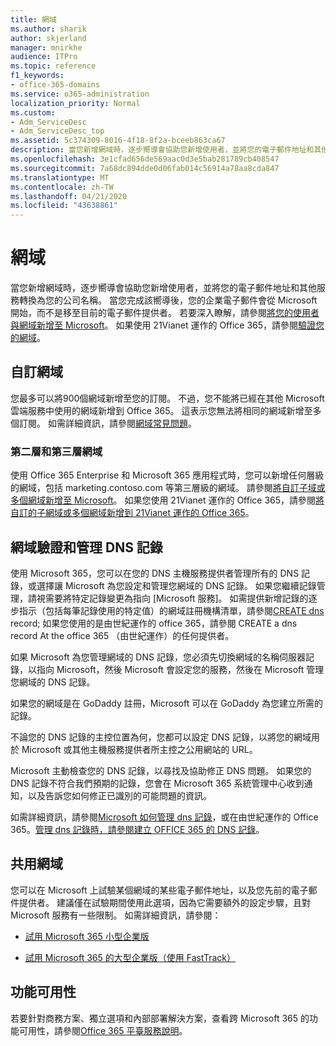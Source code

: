 ```yaml
---
title: 網域
ms.author: sharik
author: skjerland
manager: mnirkhe
audience: ITPro
ms.topic: reference
f1_keywords:
- office-365-domains
ms.service: o365-administration
localization_priority: Normal
ms.custom:
- Adm_ServiceDesc
- Adm_ServiceDesc_top
ms.assetid: 5c374309-8016-4f18-8f2a-bceeb863ca67
description: 當您新增網域時，逐步嚮導會協助您新增使用者，並將您的電子郵件地址和其他服務轉換為您的公司名稱。 當您完成該嚮導後，您的企業電子郵件會從 Microsoft 開始，而不是移至目前的電子郵件提供者。 若要深入瞭解，請參閱將您的使用者與網域新增至 Microsoft。 如果使用 21Vianet 運作的 Office 365，請參閱驗證您的網域。
ms.openlocfilehash: 3e1cfad656de569aac0d3e5bab281789cb408547
ms.sourcegitcommit: 7a68dc894dde0d06fab014c56914a78aa8cda847
ms.translationtype: MT
ms.contentlocale: zh-TW
ms.lasthandoff: 04/21/2020
ms.locfileid: "43638861"
---
```

# <a name="domains"></a>網域

當您新增網域時，逐步嚮導會協助您新增使用者，並將您的電子郵件地址和其他服務轉換為您的公司名稱。 當您完成該嚮導後，您的企業電子郵件會從 Microsoft 開始，而不是移至目前的電子郵件提供者。 若要深入瞭解，請參閱[將您的使用者與網域新增至 Microsoft](https://support.office.com/article/6383f56d-3d09-4dcb-9b41-b5f5a5efd611)。 如果使用 21Vianet 運作的 Office 365，請參閱[驗證您的網域](https://docs.microsoft.com/office365/admin/setup/add-domain)。
  
## <a name="custom-domains"></a>自訂網域

您最多可以將900個網域新增至您的訂閱。 不過，您不能將已經在其他 Microsoft 雲端服務中使用的網域新增到 Office 365。 這表示您無法將相同的網域新增至多個訂閱。 如需詳細資訊，請參閱[網域常見問題](https://support.office.com/article/Domains-FAQ-1272bad0-4bd4-4796-8005-67d6fb3afc5a)。
  
### <a name="second-and-third-level-domains"></a>第二層和第三層網域

使用 Office 365 Enterprise 和 Microsoft 365 應用程式時，您可以新增任何層級的網域，包括 marketing.contoso.com 等第三層級的網域。 請參閱[將自訂子域或多個網域新增至 Microsoft](https://docs.microsoft.com/office365/admin/setup/domains-faq)。 如果您使用 21Vianet 運作的 Office 365，請參閱[將自訂的子網域或多個網域新增到 21Vianet 運作的 Office 365](https://docs.microsoft.com/office365/admin/setup/domains-faq)。
  
## <a name="domain-verification-and-managing-dns-records"></a>網域驗證和管理 DNS 記錄

使用 Microsoft 365，您可以在您的 DNS 主機服務提供者管理所有的 DNS 記錄，或選擇讓 Microsoft 為您設定和管理您網域的 DNS 記錄。 如果您繼續記錄管理，請視需要將特定記錄變更為指向 [Microsoft 服務]。 如需提供新增記錄的逐步指示（包括每筆記錄使用的特定值）的網域註冊機構清單，請參閱[CREATE dns](https://docs.microsoft.com/office365/admin/get-help-with-domains/create-dns-records-at-any-dns-hosting-provider) record; 如果您使用的是由世紀運作的 office 365，請參閱 CREATE a dns record At the office 365 （由世紀運作）的任何提供者。 
  
如果 Microsoft 為您管理網域的 DNS 記錄，您必須先切換網域的名稱伺服器記錄，以指向 Microsoft，然後 Microsoft 會設定您的服務，然後在 Microsoft 管理您網域的 DNS 記錄。
  
如果您的網域是在 GoDaddy 註冊，Microsoft 可以在 GoDaddy 為您建立所需的記錄。 
  
不論您的 DNS 記錄的主控位置為何，您都可以設定 DNS 記錄，以將您的網域用於 Microsoft 或其他主機服務提供者所主控之公用網站的 URL。 
  
Microsoft 主動檢查您的 DNS 記錄，以尋找及協助修正 DNS 問題。 如果您的 DNS 記錄不符合我們預期的記錄，您會在 Microsoft 365 系統管理中心收到通知，以及告訴您如何修正已識別的可能問題的資訊。
  
如需詳細資訊，請參閱[Microsoft 如何管理 dns 記錄](https://docs.microsoft.com/office365/admin/setup/domains-faq)，或在由世紀運作的 Office 365。[管理 dns 記錄時，請參閱建立 OFFICE 365 的 DNS 記錄](https://docs.microsoft.com/office365/admin/services-in-china/create-dns-records-when-you-manage-your-dns-records)。
  
## <a name="sharing-a-domain"></a>共用網域

您可以在 Microsoft 上試驗某個網域的某些電子郵件地址，以及您先前的電子郵件提供者。 建議僅在試驗期間使用此選項，因為它需要額外的設定步驟，且對 Microsoft 服務有一些限制。 如需詳細資訊，請參閱：
  
- [試用 Microsoft 365 小型企業版](https://support.office.com/article/39cee536-6a03-40cf-b9c1-f301bb6001d7)
    
- [試用 Microsoft 365 的大型企業版（使用 FastTrack）](https://fasttrack.office.com/onboard)
    
## <a name="feature-availability"></a>功能可用性

若要針對商務方案、獨立選項和內部部署解決方案，查看跨 Microsoft 365 的功能可用性，請參閱[Office 365 平臺服務說明](office-365-platform-service-description.md)。
  

